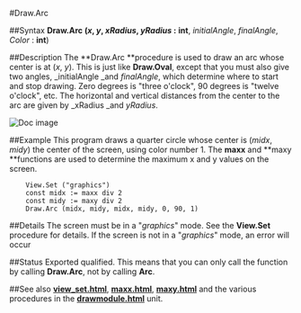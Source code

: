 
#Draw.Arc

##Syntax
**Draw.Arc **(_x_, _y_,** **_xRadius_, _yRadius_** :** **int**, 
_initialAngle_, _finalAngle_, _Color_ : **int**)




##Description
The **Draw.Arc **procedure is used to draw an arc whose center is at (_x_, _y_). This is just like **Draw.Oval**, except that you must also give two angles, _initialAngle _and _finalAngle_, which determine where to start and stop drawing. Zero degrees is "three o'clock", 90 degrees is "twelve o'clock", etc. The horizontal and vertical distances from the center to the arc are given by _xRadius _and _yRadius_.

![Doc image](draw_arc01.gif)


##Example
This program draws a quarter circle whose center is (_midx_, _midy_) the center of the screen, using color number 1. The **maxx** and **maxy **functions are used to determine the maximum x and y values on the screen.


        View.Set ("graphics")
        const midx := maxx div 2
        const midy := maxy div 2
        Draw.Arc (midx, midy, midx, midy, 0, 90, 1)
##Details
The screen must be in a "_graphics_" mode. See the **View.Set** procedure for details. If the screen is not in a "_graphics_" mode, an error will occur



##Status
Exported qualified.
This means that you can only call the function by calling **Draw.Arc**, not by calling **Arc**.



##See also
**[view_set.html](View.Set)**, **[maxx.html](maxx)**, **[maxy.html](maxy)** and the various procedures in the **[drawmodule.html](Draw)** unit.



